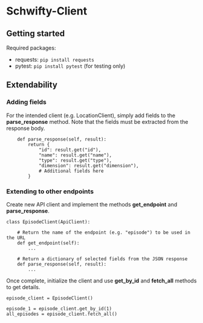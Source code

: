 # Schwifty-Client

## Getting started

Required packages: 
- requests: `pip install requests`
- pytest: `pip install pytest` (for testing only)

## Extendability

### Adding fields
For the intended client (e.g. LocationClient), simply add fields to the **parse_response** method. Note that the fields must be extracted from the response body.
```
    def parse_response(self, result):
        return {
            "id": result.get("id"),
            "name": result.get("name"),
            "type": result.get("type"),
            "dimension": result.get("dimension"),
            # Additional fields here
        }

```

### Extending to other endpoints
Create new API client and implement the methods **get_endpoint** and **parse_response**.
```
class EpisodeClient(ApiClient):

    # Return the name of the endpoint (e.g. "episode") to be used in the URL
    def get_endpoint(self):
        ...
    
    # Return a dictionary of selected fields from the JSON response
    def parse_response(self, result):
        ...
```
Once complete, initialize the client and use **get_by_id** and **fetch_all** methods to get details.
```
episode_client = EpisodeClient()

episode_1 = episode_client.get_by_id(1)
all_episodes = episode_client.fetch_all()
```
